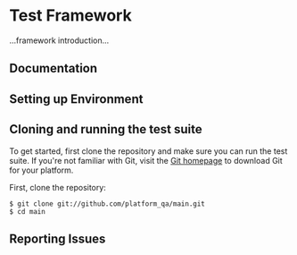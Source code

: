 # Test Framework
...framework introduction...

## Documentation


## Setting up Environment


## Cloning and running the test suite

To get started, first clone the repository and make sure you can run the test suite.  If you're not familiar with Git, visit the [Git homepage](http://git-scm.com) to download Git for your platform.

First, clone the repository:

```
$ git clone git://github.com/platform_qa/main.git
$ cd main
```

## Reporting Issues


